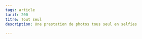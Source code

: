 ```yaml
---
tags: article
tarif: 200
titre: Tout seul
description: Une prestation de photos tous seul en selfies

---
```

